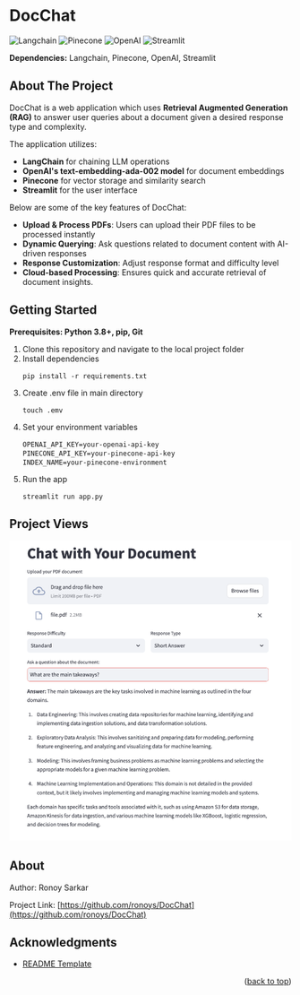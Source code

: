 # DocChat

<!-- Improved compatibility of back to top link: See: https://github.com/othneildrew/Best-README-Template/pull/73 -->
<a name="readme-top"></a>
<!--
*** Thanks for checking out the Best-README-Template. If you have a suggestion
*** that would make this better, please fork the repo and create a pull request
*** or simply open an issue with the tag "enhancement".
*** Don't forget to give the project a star!
*** Thanks again! Now go create something AMAZING! :D
-->

  
</div>

![Langchain][Langchain1]
![Pinecone][Pinecone1]
![OpenAI][OpenAI1]
![Streamlit][Streamlit1]

<b>Dependencies:</b> Langchain, Pinecone, OpenAI, Streamlit

<!-- ABOUT THE PROJECT -->
## About The Project

DocChat is a web application which uses **Retrieval Augmented Generation (RAG)** to answer user queries about a document given a desired response type and complexity.

The application utilizes:
- **LangChain** for chaining LLM operations
- **OpenAI's text-embedding-ada-002 model** for document embeddings
- **Pinecone** for vector storage and similarity search
- **Streamlit** for the user interface

Below are some of the key features of DocChat:

- **Upload & Process PDFs**: Users can upload their PDF files to be processed instantly
- **Dynamic Querying**: Ask questions related to document content with AI-driven responses
- **Response Customization**: Adjust response format and difficulty level
- **Cloud-based Processing**: Ensures quick and accurate retrieval of document insights.

<!-- GETTING STARTED -->
## Getting Started

**Prerequisites: Python 3.8+, pip, Git**

1. Clone this repository and navigate to the local project folder
2. Install dependencies
   ```
   pip install -r requirements.txt
   ```
3. Create .env file in main directory
   ```
   touch .emv
   ```
4. Set your environment variables
   ```
   OPENAI_API_KEY=your-openai-api-key
   PINECONE_API_KEY=your-pinecone-api-key
   INDEX_NAME=your-pinecone-environment
   ```
5. Run the app
   ```
   streamlit run app.py
   ```
   
<!-- CONTRIBUTING -->
## Project Views

<img src="views/image1.png" alt="main"  width="auto" height="auto">



<!-- CONTACT -->
## About

Author: Ronoy Sarkar

Project Link: [https://github.com/ronoys/DocChat](https://github.com/ronoys/DocChat)


<!-- ACKNOWLEDGMENTS -->
## Acknowledgments


* [README Template](https://github.com/othneildrew/Best-README-Template/blob/master/BLANK_README.md)


<p align="right">(<a href="#readme-top">back to top</a>)</p>



[Langchain1]: https://img.shields.io/badge/LangChain-0050EF?style=for-the-badge&logo=LangChain&logoColor=white
[Pinecone1]: https://img.shields.io/badge/Pinecone-32CD32?style=for-the-badge&logo=pinecone&logoColor=white
[OpenAI1]: https://img.shields.io/badge/OpenAI-412991?style=for-the-badge&logo=openai&logoColor=white
[Streamlit1]:https://img.shields.io/badge/Streamlit-FF4B4B?style=for-the-badge&logo=streamlit&logoColor=white


